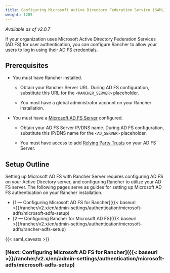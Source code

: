 ```yaml
---
title: Configuring Microsoft Active Directory Federation Service (SAML)
weight: 1205
---
```

_Available as of v2.0.7_

If your organization uses Microsoft Active Directory Federation Services (AD FS) for user authentication, you can configure Rancher to allow your users to log in using their AD FS credentials.

## Prerequisites


- You must have Rancher installed.

  - Obtain your Rancher Server URL. During AD FS configuration, substitute this URL for the `<RANCHER_SERVER>` placeholder.

  - You must have a global administrator account on your Rancher installation.

- You must have a [Microsoft AD FS Server](https://docs.microsoft.com/en-us/windows-server/identity/active-directory-federation-services) configured.

	- Obtain your AD FS Server IP/DNS name. During AD FS configuration, substitute this IP/DNS name for the `<AD_SERVER>` placeholder.

	- You must have access to add [Relying Party Trusts](https://docs.microsoft.com/en-us/windows-server/identity/ad-fs/operations/create-a-relying-party-trust) on your AD FS Server.



## Setup Outline

Setting up Microsoft AD FS with Rancher Server requires configuring AD FS on your Active Directory server, and configuring Rancher to utilize your AD FS server. The following pages serve as guides for setting up Microsoft AD FS authentication on your Rancher installation.

- [1 — Configuring Microsoft AD FS for Rancher]({{< baseurl >}}/rancher/v2.x/en/admin-settings/authentication/microsoft-adfs/microsoft-adfs-setup)
- [2 — Configuring Rancher for Microsoft AD FS]({{< baseurl >}}/rancher/v2.x/en/admin-settings/authentication/microsoft-adfs/rancher-adfs-setup)

{{< saml_caveats >}}


### [Next: Configuring Microsoft AD FS for Rancher]({{< baseurl >}}/rancher/v2.x/en/admin-settings/authentication/microsoft-adfs/microsoft-adfs-setup)
